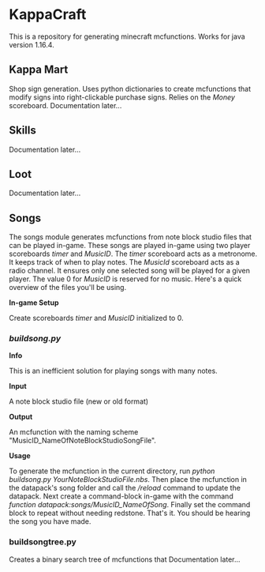 # KappaCraft
This is a repository for generating minecraft mcfunctions. Works for java version 1.16.4.

## Kappa Mart
Shop sign generation. Uses python dictionaries to create mcfunctions that modify signs into right-clickable purchase signs. Relies on the *Money* scoreboard. 
Documentation later...

## Skills
Documentation later...

## Loot
Documentation later...

## Songs
The songs module generates mcfunctions from note block studio files that can be played in-game. These songs are played in-game using two player scoreboards *timer* and *MusicID*. The *timer* scoreboard acts as a metronome. It keeps track of when to play notes. The *MusicId* scoreboard acts as a radio channel. It ensures only one selected song will be played for a given player. The value 0 for *MusicID* is reserved for no music.
Here's a quick overview of the files you'll be using.

**In-game Setup**

Create scoreboards *timer* and *MusicID* initialized to 0.

### *buildsong.py*

**Info**

This is an inefficient solution for playing songs with many notes.

**Input**

A note block studio file (new or old format) 
  
**Output**

An mcfunction with the naming scheme "MusicID_NameOfNoteBlockStudioSongFile". 
  
**Usage**

To generate the mcfunction in the current directory, run *python buildsong.py YourNoteBlockStudioFile.nbs*. Then place the mcfunction in the datapack's song folder and call the */reload* command to update the datapack. Next create a command-block in-game with the command *function datapack:songs/MusicID_NameOfSong*. Finally set the command block to repeat without needing redstone. That's it. You should be hearing the song you have made.


### **buildsongtree.py**
Creates a binary search tree of mcfunctions that 
Documentation later...
